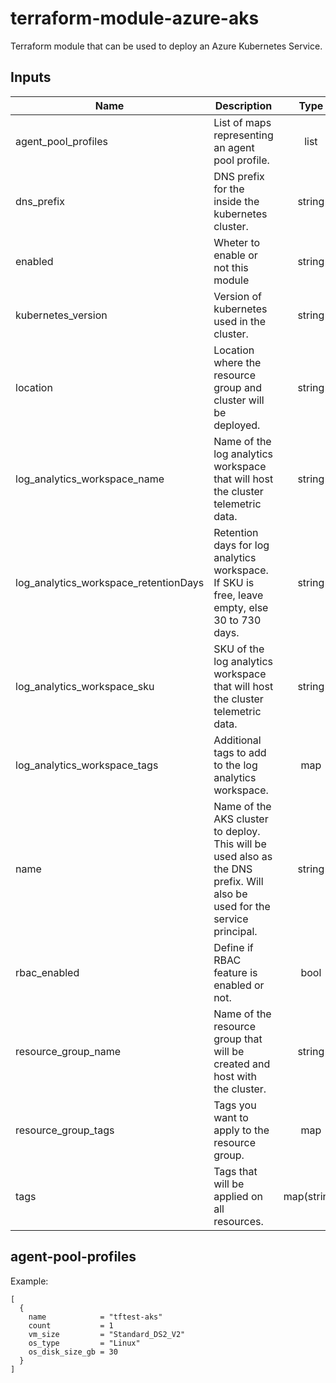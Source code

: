 # terraform-module-azure-aks
Terraform module that can be used to deploy an Azure Kubernetes Service.

<!-- BEGINNING OF PRE-COMMIT-TERRAFORM DOCS HOOK -->
## Inputs

| Name | Description | Type | Default | Required |
|------|-------------|:----:|:-----:|:-----:|
| agent\_pool\_profiles | List of maps representing an agent pool profile. | list | n/a | yes |
| dns\_prefix | DNS prefix for the inside the kubernetes cluster. | string | `"kubernetes"` | no |
| enabled | Wheter to enable or not this module | string | `"true"` | no |
| kubernetes\_version | Version of kubernetes used in the cluster. | string | `"1.13.5"` | no |
| location | Location where the resource group and cluster will be deployed. | string | `"canadacentral"` | no |
| log\_analytics\_workspace\_name | Name of the log analytics workspace that will host the cluster telemetric data. | string | `"fxloganalytics"` | no |
| log\_analytics\_workspace\_retentionDays | Retention days for log analytics workspace. If SKU is free, leave empty, else 30 to 730 days. | string | `"30"` | no |
| log\_analytics\_workspace\_sku | SKU of the log analytics workspace that will host the cluster telemetric data. | string | `"free"` | no |
| log\_analytics\_workspace\_tags | Additional tags to add to the log analytics workspace. | map | `{}` | no |
| name | Name of the AKS cluster to deploy. This will be used also as the DNS prefix. Will also be used for the service principal. | string | `"clustername"` | no |
| rbac\_enabled | Define if RBAC feature is enabled or not. | bool | `"false"` | no |
| resource\_group\_name | Name of the resource group that will be created and host with the cluster. | string | `"aks"` | no |
| resource\_group\_tags | Tags you want to apply to the resource group. | map | `{}` | no |
| tags | Tags that will be applied on all resources. | map(string) | `{}` | no |

<!-- END OF PRE-COMMIT-TERRAFORM DOCS HOOK -->

## agent-pool-profiles
Example:
```
[
  {
    name            = "tftest-aks"
    count           = 1
    vm_size         = "Standard_DS2_V2"
    os_type         = "Linux"
    os_disk_size_gb = 30
  }
]
```
